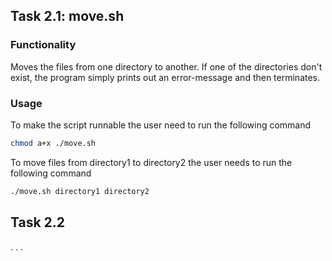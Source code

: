 ## Task 2.1: move.sh

### Functionality

Moves the files from one directory to another. If one of the directories don't exist, the program simply prints out an error-message and then terminates.

### Usage

To make the script runnable the user need to run the following command

```bash
chmod a+x ./move.sh
```

To move files from directory1 to directory2 the user needs to run the following command

```bash
./move.sh directory1 directory2
```

## Task 2.2
.
.
.